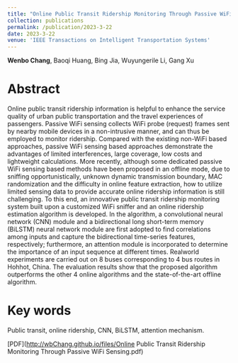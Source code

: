 ```yaml
---
title: "Online Public Transit Ridership Monitoring Through Passive WiFi Sensing"
collection: publications
permalink: /publication/2023-3-22
date: 2023-3-22
venue: 'IEEE Transactions on Intelligent Transportation Systems'
---
```


**Wenbo Chang**, Baoqi Huang, Bing Jia, Wuyungerile Li, Gang Xu

# Abstract 

Online public transit ridership information is helpful to enhance the service quality of urban public transportation and the travel experiences of passengers. Passive WiFi sensing collects WiFi probe (request) frames sent by nearby mobile devices in a non-intrusive manner, and can thus be employed to monitor ridership. Compared with the existing non-WiFi based approaches, passive WiFi sensing based approaches demonstrate the advantages of limited interferences, large coverage, low costs and lightweight calculations. More recently, although some dedicated passive WiFi sensing based methods have been proposed in an offline mode, due to sniffing opportunistically, unknown dynamic transmission boundary, MAC randomization and the difficulty in online feature extraction, how to utilize limited sensing data to provide accurate online ridership information is still challenging. To this end, an innovative public transit ridership monitoring system built upon a customized WiFi sniffer and an online ridership estimation algorithm is developed. In the algorithm, a convolutional neural network (CNN) module and a bidirectional long short-term memory (BiLSTM) neural network module are first adopted to find correlations among inputs and capture the bidirectional time-series features, respectively; furthermore, an attention module is incorporated to determine the importance of an input sequence at different times. Realworld experiments are carried out on 8 buses corresponding to 4 bus routes in Hohhot, China. The evaluation results show that the proposed algorithm outperforms the other 4 online algorithms and the state-of-the-art offline algorithm.

# Key words

Public transit, online ridership, CNN, BiLSTM, attention mechanism.

[PDF](http://wbChang.github.io/files/Online Public Transit Ridership Monitoring Through Passive WiFi Sensing.pdf)
